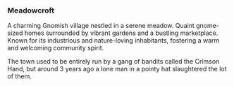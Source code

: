 ### Meadowcroft

A charming Gnomish village nestled in a serene meadow. Quaint gnome-sized homes surrounded by vibrant gardens and a bustling marketplace. Known for its industrious and nature-loving inhabitants, fostering a warm and welcoming community spirit.

The town used to be entirely run by a gang of bandits called the Crimson Hand, but around 3 years ago a lone man in a pointy hat slaughtered the lot of them.